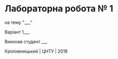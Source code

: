 ﻿# Лабораторна робота № 1

на тему "___"

Варіант 1___

Виконав студент ___

Кропивницький | ЦНТУ | 2018
